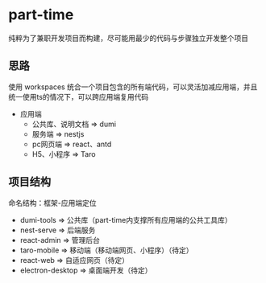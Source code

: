 # part-time

纯粹为了兼职开发项目而构建，尽可能用最少的代码与步骤独立开发整个项目

## 思路

使用 workspaces 统合一个项目包含的所有端代码，可以灵活加减应用端，并且统一使用ts的情况下，可以跨应用端复用代码

- 应用端
	- 公共库、说明文档 => dumi
	- 服务端 => nestjs
	- pc网页端 => react、antd
	- H5、小程序 => Taro

## 项目结构

命名结构：框架-应用端定位

- dumi-tools => 公共库（part-time内支撑所有应用端的公共工具库）
- nest-serve => 后端服务
- react-admin => 管理后台
- taro-mobile => 移动端（移动端网页、小程序）（待定）
- react-web => 自适应网页（待定）
- electron-desktop => 桌面端开发（待定）